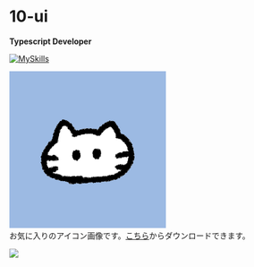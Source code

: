 # 10-ui

**Typescript Developer**

[![MySkills](https://skillicons.dev/icons?i=nextjs,tailwind,supabase,prisma)](https://skillicons.dev)



![アイコン画像](prof_cat.png)  
お気に入りのアイコン画像です。[こちら](https://hiyokoyarou.com/icon-cat/)からダウンロードできます。

[![](http://github-profile-summary-cards.vercel.app/api/cards/profile-details?username=10-ui&theme=dracula)](https://github.com/vn7n24fzkq/github-profile-summary-cards)
